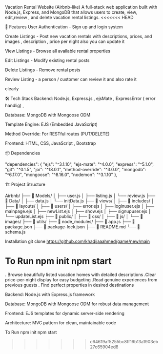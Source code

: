 Vacation Rental Website (Airbnb-like)
A full-stack web application built with Node.js, Express, and MongoDB that allows users to create, view, edit,review , and delete vacation rental listings.
<<<<<<< HEAD

🚀 Features
User Authentication - Sign up and login system

Create Listings - Post new vacation rentals with descriptions, prices, and images , description , price per night also you can update it 

View Listings - Browse all available rental properties

Edit Listings - Modify existing rental posts

Delete Listings - Remove rental posts

Review Listing - a person / customer can review it and also rate it 

clearly

🛠️ Tech Stack
Backend: Node.js, Express.js , ejsMate , ExpressError ( error handlig) ,

Database: MongoDB with Mongoose ODM

Template Engine: EJS (Embedded JavaScript)

Method Override: For RESTful routes (PUT/DELETE)

Frontend: HTML, CSS, JavaScript , Bootstrap 

📦 Dependencies

"dependencies": {
    "ejs": "^3.1.10",
    "ejs-mate": "^4.0.0",
    "express": "^5.1.0",
    "git": "^0.1.5",
    "joi": "^18.0.1",
    "method-override": "^3.0.0",
    "mongodb": "^6.17.0",
    "mongoose": "^8.16.0",
    "nodemon": "^3.1.10"
  },

🏗️ Project Structure

Airbnb/
├── 📁 Models/
│   ├── user.js
│   ├── listing.js
│   └── review.js
├── 📁 Data/
│   ├── data.js
│   └── initData.js
├── 📁 views/
│   ├── 📁 includes/
│   ├── 📁 layouts/
│   ├── 📁 users/
│   ├── error.ejs
│   ├── loginuser.ejs
│   ├── mainpage.ejs
│   ├── newList.ejs
│   ├── show.ejs
│   ├── signupuser.ejs
│   └── updateList.ejs
├── 📁 public/
│   ├── 📁 css/
│   ├── 📁 js/
│   └── 📁 images/
├── 📁 utils/
├── 📁 node_modules/
├── 📄 app.js
├── 📄 package.json
├── 📄 package-lock.json
├── 📄 README.md
└── 📄 schema.js

Installation
git clone <https://github.com/khadijaaahmed/game/new/main>

To Run 
npm init
npm start 
=======
. Browse beautifully listed vacation homes with detailed descriptions
.Clear price-per-night display for easy budgeting
.Read genuine experiences from previous guests
. Find perfect properties in desired destinations

Backend: Node.js with Express.js framework

Database: MongoDB with Mongoose ODM for robust data management

Frontend: EJS templates for dynamic server-side rendering

Architecture: MVC pattern for clean, maintainable code



To Run 
npm init
npm start 
>>>>>>> c64619af5255bc8ff16b13a1903eb27c65904ed8
